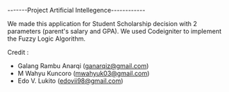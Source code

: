 -------Project Artificial Intellegence------------

We made this application for Student Scholarship decision with 2 parameters (parent's salary and GPA). We used Codeigniter to implement the Fuzzy Logic Algorithm.

Credit :
- Galang Rambu Anarqi (ganarqiz@gmail.com)
- M Wahyu Kuncoro (mwahyuk03@gmail.com)
- Edo V. Lukito (edovii98@gmail.com)
 

